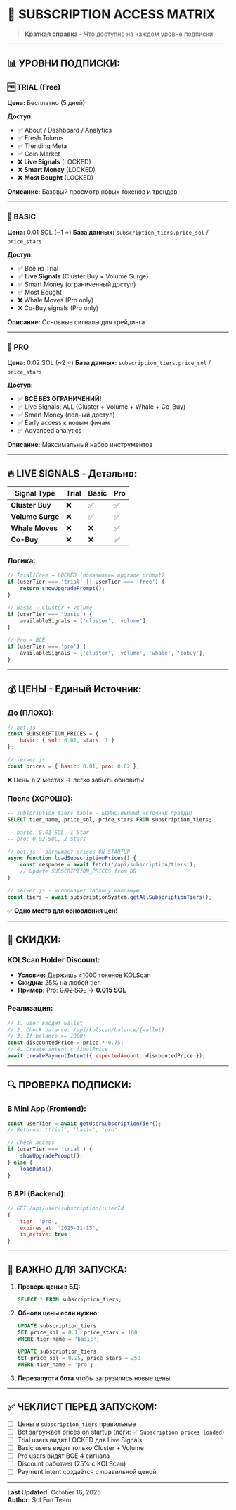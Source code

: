 # 🔐 SUBSCRIPTION ACCESS MATRIX

> **Краткая справка** - Что доступно на каждом уровне подписки

---

## 📊 **УРОВНИ ПОДПИСКИ:**

### **🆓 TRIAL (Free)**
**Цена:** Бесплатно (5 дней)

**Доступ:**
- ✅ About / Dashboard / Analytics
- ✅ Fresh Tokens
- ✅ Trending Meta
- ✅ Coin Market
- ❌ **Live Signals** (LOCKED)
- ❌ **Smart Money** (LOCKED)
- ❌ **Most Bought** (LOCKED)

**Описание:** Базовый просмотр новых токенов и трендов

---

### **💎 BASIC**
**Цена:** 0.01 SOL (~1 ⭐) 
**База данных:** `subscription_tiers.price_sol` / `price_stars`

**Доступ:**
- ✅ Всё из Trial
- ✅ **Live Signals** (Cluster Buy + Volume Surge)
- ✅ Smart Money (ограниченный доступ)
- ✅ Most Bought
- ❌ Whale Moves (Pro only)
- ❌ Co-Buy signals (Pro only)

**Описание:** Основные сигналы для трейдинга

---

### **🚀 PRO**
**Цена:** 0.02 SOL (~2 ⭐)
**База данных:** `subscription_tiers.price_sol` / `price_stars`

**Доступ:**
- ✅ **ВСЁ БЕЗ ОГРАНИЧЕНИЙ!**
- ✅ Live Signals: ALL (Cluster + Volume + Whale + Co-Buy)
- ✅ Smart Money (полный доступ)
- ✅ Early access к новым фичам
- ✅ Advanced analytics

**Описание:** Максимальный набор инструментов

---

## 🔥 **LIVE SIGNALS - Детально:**

| Signal Type | Trial | Basic | Pro |
|------------|-------|-------|-----|
| **Cluster Buy** | ❌ | ✅ | ✅ |
| **Volume Surge** | ❌ | ✅ | ✅ |
| **Whale Moves** | ❌ | ❌ | ✅ |
| **Co-Buy** | ❌ | ❌ | ✅ |

### **Логика:**
```javascript
// Trial/Free → LOCKED (показываем upgrade prompt)
if (userTier === 'trial' || userTier === 'free') {
    return showUpgradePrompt();
}

// Basic → Cluster + Volume
if (userTier === 'basic') {
    availableSignals = ['cluster', 'volume'];
}

// Pro → ВСЁ
if (userTier === 'pro') {
    availableSignals = ['cluster', 'volume', 'whale', 'cobuy'];
}
```

---

## 💰 **ЦЕНЫ - Единый Источник:**

### **До (ПЛОХО):**
```javascript
// bot.js
const SUBSCRIPTION_PRICES = {
    basic: { sol: 0.01, stars: 1 }
};

// server.js
const prices = { basic: 0.01, pro: 0.02 };
```
❌ Цены в 2 местах → легко забыть обновить!

### **После (ХОРОШО):**
```sql
-- subscription_tiers table - ЕДИНСТВЕННЫЙ источник правды!
SELECT tier_name, price_sol, price_stars FROM subscription_tiers;

-- basic: 0.01 SOL, 1 Star
-- pro: 0.02 SOL, 2 Stars
```

```javascript
// bot.js - загружает prices ON STARTUP
async function loadSubscriptionPrices() {
    const response = await fetch('/api/subscription/tiers');
    // Update SUBSCRIPTION_PRICES from DB
}

// server.js - использует таблицу напрямую
const tiers = await subscriptionSystem.getAllSubscriptionTiers();
```

✅ **Одно место для обновления цен!**

---

## 🎯 **СКИДКИ:**

### **KOLScan Holder Discount:**
- **Условие:** Держишь ≥1000 токенов KOLScan
- **Скидка:** 25% на любой tier
- **Пример:** Pro: ~~0.02 SOL~~ → **0.015 SOL**

### **Реализация:**
```javascript
// 1. User вводит wallet
// 2. Check balance: /api/kolscan/balance/{wallet}
// 3. If balance >= 1000:
const discountedPrice = price * 0.75;
// 4. Create intent с finalPrice
await createPaymentIntent({ expectedAmount: discountedPrice });
```

---

## 🔍 **ПРОВЕРКА ПОДПИСКИ:**

### **В Mini App (Frontend):**
```javascript
const userTier = await getUserSubscriptionTier();
// Returns: 'trial', 'basic', 'pro'

// Check access
if (userTier === 'trial') {
    showUpgradePrompt();
} else {
    loadData();
}
```

### **В API (Backend):**
```javascript
// GET /api/user/subscription/:userId
{
    tier: 'pro',
    expires_at: '2025-11-15',
    is_active: true
}
```

---

## 📝 **ВАЖНО ДЛЯ ЗАПУСКА:**

1. **Проверь цены в БД:**
   ```sql
   SELECT * FROM subscription_tiers;
   ```
   
2. **Обнови цены если нужно:**
   ```sql
   UPDATE subscription_tiers 
   SET price_sol = 0.1, price_stars = 100 
   WHERE tier_name = 'basic';
   
   UPDATE subscription_tiers 
   SET price_sol = 0.25, price_stars = 250 
   WHERE tier_name = 'pro';
   ```

3. **Перезапусти бота** чтобы загрузились новые цены!

---

## ✅ **ЧЕКЛИСТ ПЕРЕД ЗАПУСКОМ:**

- [ ] Цены в `subscription_tiers` правильные
- [ ] Bot загружает prices on startup (логи: `✅ Subscription prices loaded`)
- [ ] Trial users видят LOCKED для Live Signals
- [ ] Basic users видят только Cluster + Volume
- [ ] Pro users видят ВСЕ 4 сигнала
- [ ] Discount работает (25% с KOLScan)
- [ ] Payment intent создаётся с правильной ценой

---

**Last Updated:** October 16, 2025  
**Author:** Sol Fun Team


